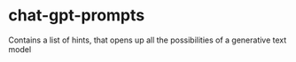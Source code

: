 # chat-gpt-prompts
Contains a list of hints, that opens up all the possibilities of a generative text model
